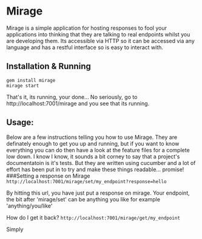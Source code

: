 Mirage
======
Mirage is a simple application for hosting responses to fool your applications into thinking that they are talking to real endpoints
whilst you are developing them. Its accessible via HTTP so it can be accessed via any language and has a restful interface so is easy to interact with.

Installation & Running
----------------------
`gem install mirage`  
`mirage start`  
    
That's it, its running, your done... No seriously, go to http://localhost:7001/mirage and you see that its running.    

Usage:
------
Below are a few instructions telling you how to use Mirage. They are definately enough to get you up and running, but if you want to know everything you 
can do then have a look at the feature files for a complete low down. I know I know, it sounds a bit corney to say that a project's documentatoin is it's tests. But they are written using
cucumber and a lot of effort has been put in to try and make these things readable... promise!
###Setting a response on Mirage
`http://localhost:7001/mirage/set/my_endpoint?response=hello`  

By hitting this url, you have just put a response on mirage. Your endpoint, the bit after 'mirage/set' can be anything you like for example 'anything/you/like'  

How do I get it back?
`http://localhost:7001/mirage/get/my_endpoint`  
  
Simply





